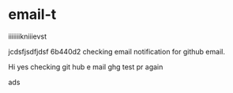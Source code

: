 
# email-t


iiiiiiikniiievst


jcdsfjsdfjdsf
6b440d2
checking email notification for github email.

Hi yes
checking git hub e
mail 
ghg
test pr again

ads
